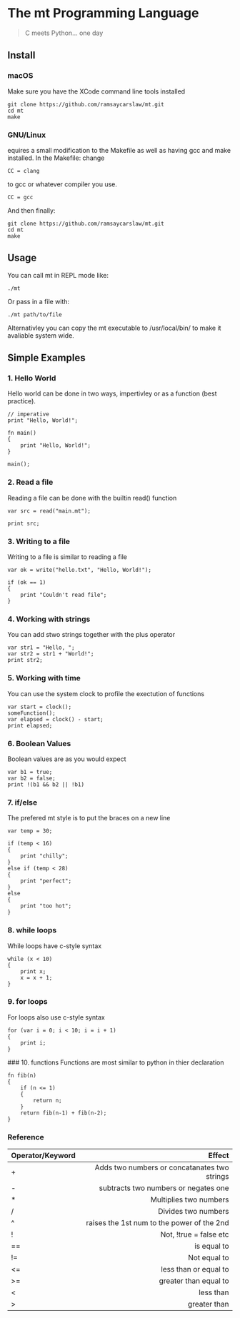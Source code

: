 # The mt Programming Language

> C meets Python... one day

## Install

### macOS
Make sure you have the XCode command line tools installed
```
git clone https://github.com/ramsaycarslaw/mt.git
cd mt
make
```

### GNU/Linux
equires a small modification to the Makefile as well as having gcc and make installed. In the Makefile: change 
```
CC = clang
```
to gcc or whatever compiler you use.
```
CC = gcc
```
And then finally:
```
git clone https://github.com/ramsaycarslaw/mt.git
cd mt
make
```

## Usage

You can call mt in REPL mode like:
```
./mt
```

Or pass in a file with:
```
./mt path/to/file
```

Alternativley you can copy the mt executable to /usr/local/bin/ to make it avaliable system wide.

## Simple Examples

### 1. Hello World
Hello world can be done in two ways, impertivley or as a function (best practice).
```
// imperative
print "Hello, World!";
```
```
fn main() 
{
    print "Hello, World!";
}

main();
```
### 2. Read a file
Reading a file can be done with the builtin read() function
```
var src = read("main.mt");

print src;
```

### 3. Writing to a file
Writing to a file is similar to reading a file
```
var ok = write("hello.txt", "Hello, World!");

if (ok == 1) 
{
    print "Couldn't read file";
}
```

### 4. Working with strings
You can add stwo strings together with the plus operator
```
var str1 = "Hello, ";
var str2 = str1 + "World!";
print str2;
```
### 5. Working with time
You can use the system clock to profile the exectution of functions
```
var start = clock();
someFunction();
var elapsed = clock() - start;
print elapsed;
```
### 6. Boolean Values
Boolean values are as you would expect
```
var b1 = true;
var b2 = false;
print !(b1 && b2 || !b1)
```
### 7. if/else 
The prefered mt style is to put the braces on a new line
```
var temp = 30;

if (temp < 16) 
{
    print "chilly";
} 
else if (temp < 28) 
{
    print "perfect";
}
else
{
    print "too hot";
}
```

### 8. while loops
While loops have c-style syntax
```
while (x < 10) 
{
    print x;
    x = x + 1;
}
```
### 9. for loops
For loops also use c-style syntax
```
for (var i = 0; i < 10; i = i + 1) 
{
    print i;
}
```

### 10. functions
Functions are most similar to python in thier declaration
```
fn fib(n) 
{
    if (n <= 1) 
    {
        return n;
    }
    return fib(n-1) + fib(n-2);
}
```

### Reference

| Operator/Keyword | Effect                                      |
| :----------------| -------------------------------------------:|
| +                | Adds two numbers or concatanates two strings|
| -                | subtracts two numbers or negates one        |
| *                | Multiplies two numbers                      |
| /                | Divides two numbers                         |
| ^                | raises the 1st num to the power of the  2nd |
| !                | Not, !true = false etc                      |
| ==               | is equal to                                 |
| !=               | Not equal to                                |
| <=               | less than or equal to                       |
| >=               | greater than equal to                       |
| <                | less than                                   |
| >                | greater than                                |



